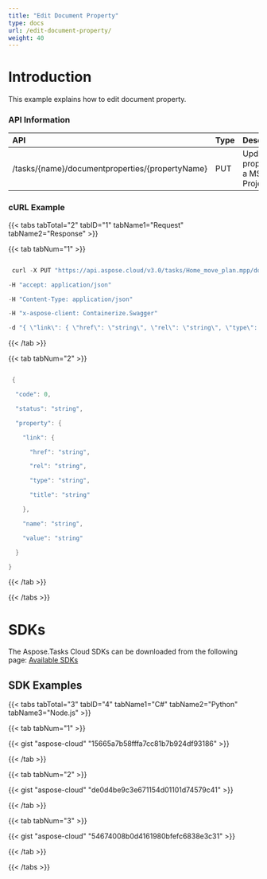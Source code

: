 ```yaml
---
title: "Edit Document Property"
type: docs
url: /edit-document-property/
weight: 40
---
```


# **Introduction**
This example explains how to edit document property. 
### **API Information**

|**API**|**Type**|**Description**|**Resource Link**|
| :- | :- | :- | :- |
|/tasks/{name}/documentproperties/{propertyName}|PUT|Update a property in a MS Project File|[PutDocumentProperty](https://apireference.aspose.cloud/tasks/#/TasksDocumentProperties/PutDocumentProperty)|
### **cURL Example**
{{< tabs tabTotal="2" tabID="1" tabName1="Request" tabName2="Response" >}}

{{< tab tabNum="1" >}}

```java

 curl -X PUT "https://api.aspose.cloud/v3.0/tasks/Home_move_plan.mpp/documentproperties/Title" 

-H "accept: application/json" 

-H "Content-Type: application/json" 

-H "x-aspose-client: Containerize.Swagger" 

-d "{ \"link\": { \"href\": \"string\", \"rel\": \"string\", \"type\": \"string\", \"title\": \"string\" }, \"name\": \"string\", \"value\": \"string\"}"

```

{{< /tab >}}

{{< tab tabNum="2" >}}

```java

 {

  "code": 0,

  "status": "string",

  "property": {

    "link": {

      "href": "string",

      "rel": "string",

      "type": "string",

      "title": "string"

    },

    "name": "string",

    "value": "string"

  }

}

```

{{< /tab >}}

{{< /tabs >}}
# **SDKs**
The Aspose.Tasks Cloud SDKs can be downloaded from the following page: [Available SDKs](/available-sdks/)
## **SDK Examples**
{{< tabs tabTotal="3" tabID="4" tabName1="C#" tabName2="Python" tabName3="Node.js" >}}

{{< tab tabNum="1" >}}

{{< gist "aspose-cloud" "15665a7b58fffa7cc81b7b924df93186" >}}

{{< /tab >}}

{{< tab tabNum="2" >}}

{{< gist "aspose-cloud" "de0d4be9c3e671154d01101d74579c41" >}}

{{< /tab >}}

{{< tab tabNum="3" >}}

{{< gist "aspose-cloud" "54674008b0d4161980bfefc6838e3c31" >}}

{{< /tab >}}

{{< /tabs >}}
